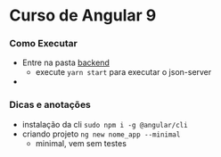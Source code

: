 # Curso de Angular 9

### Como Executar

- Entre na pasta [backend](./backend)
  - execute `yarn start` para executar o json-server
-

### Dicas e anotações

- instalação da cli `sudo npm i -g @angular/cli`
- criando projeto `ng new nome_app --minimal`
  - minimal, vem sem testes
